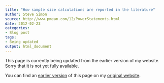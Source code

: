 ```yaml
---
title: "How sample size calculations are reported in the literature"
author: Steve Simon
source: http://www.pmean.com/12/PowerStatements.html
date: 2012-02-23
categories:
- Blog post
tags:
- Being updated
output: html_document
---
```


This page is currently being updated from the earlier version of my website. Sorry that it is not yet fully available.

<!---More--->

You can find an [earlier version][sim1] of this page on my [original website][sim2].

[sim1]: http://www.pmean.com/12/PowerStatements.html
[sim2]: http://www.pmean.com/original_site.html
